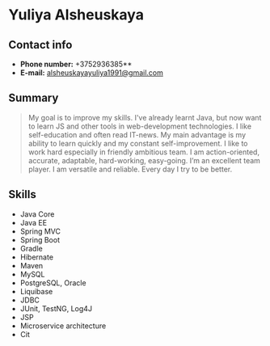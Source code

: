 # Yuliya Alsheuskaya

## Contact info
* **Phone number:** +3752936385**
* **E-mail:** alsheuskayayuliya1991@gmail.com

## Summary
> My goal is to improve my skills. I've already learnt Java, but now want to learn JS
and other tools in web-development technologies. I like
self-education and often read IT-news. My main advantage is my ability to learn quickly and my constant self-improvement. I like to work hard especially in friendly ambitious team. I am action-oriented, accurate, adaptable, hard-working, easy-going. I’m an excellent team player. I am versatile and reliable. Every day I try to be better.

## Skills
* Java Core
* Java EE
* Spring MVC
* Spring Boot
* Gradle
* Hibernate
* Maven
* MySQL
* PostgreSQL, Oracle
* Liquibase
* JDBC
* JUnit, TestNG, Log4J
* JSP
* Microservice architecture
* Cit